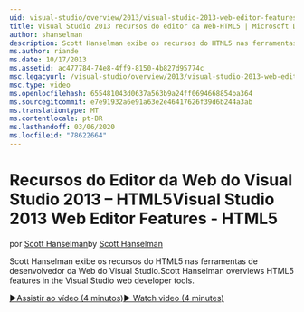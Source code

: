 ```yaml
---
uid: visual-studio/overview/2013/visual-studio-2013-web-editor-features-html5
title: Visual Studio 2013 recursos do editor da Web-HTML5 | Microsoft Docs
author: shanselman
description: Scott Hanselman exibe os recursos do HTML5 nas ferramentas de desenvolvedor da Web do Visual Studio.
ms.author: riande
ms.date: 10/17/2013
ms.assetid: ac477784-74e8-4ff9-8150-4b827d95774c
msc.legacyurl: /visual-studio/overview/2013/visual-studio-2013-web-editor-features-html5
msc.type: video
ms.openlocfilehash: 655481043d0637a563b9a24ff0694668854ba364
ms.sourcegitcommit: e7e91932a6e91a63e2e46417626f39d6b244a3ab
ms.translationtype: MT
ms.contentlocale: pt-BR
ms.lasthandoff: 03/06/2020
ms.locfileid: "78622664"
---
```

# <a name="visual-studio-2013-web-editor-features---html5"></a><span data-ttu-id="12486-103">Recursos do Editor da Web do Visual Studio 2013 – HTML5</span><span class="sxs-lookup"><span data-stu-id="12486-103">Visual Studio 2013 Web Editor Features - HTML5</span></span>

<span data-ttu-id="12486-104">por [Scott Hanselman](https://github.com/shanselman)</span><span class="sxs-lookup"><span data-stu-id="12486-104">by [Scott Hanselman](https://github.com/shanselman)</span></span>

<span data-ttu-id="12486-105">Scott Hanselman exibe os recursos do HTML5 nas ferramentas de desenvolvedor da Web do Visual Studio.</span><span class="sxs-lookup"><span data-stu-id="12486-105">Scott Hanselman overviews HTML5 features in the Visual Studio web developer tools.</span></span>

[<span data-ttu-id="12486-106">&#9654;Assistir ao vídeo (4 minutos)</span><span class="sxs-lookup"><span data-stu-id="12486-106">&#9654; Watch video (4 minutes)</span></span>](https://channel9.msdn.com/Blogs/ASP-NET-Site-Videos/visual-studio-2013-web-editor-features-html5)
